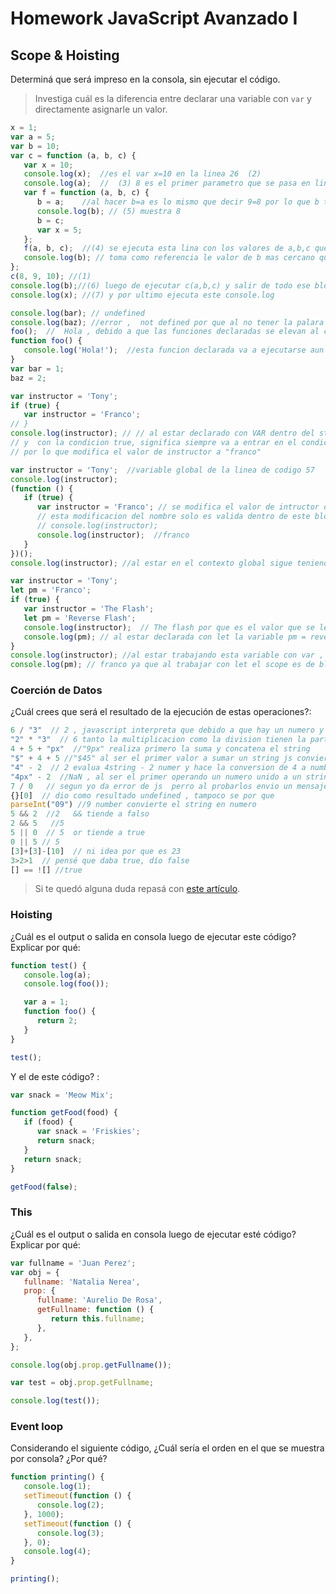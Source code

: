 # Homework JavaScript Avanzado I

## Scope & Hoisting

Determiná que será impreso en la consola, sin ejecutar el código.

> Investiga cuál es la diferencia entre declarar una variable con `var` y directamente asignarle un valor.



```javascript
x = 1;
var a = 5;
var b = 10;
var c = function (a, b, c) {
   var x = 10;
   console.log(x);  //es el var x=10 en la linea 26  (2)
   console.log(a);  //  (3) 8 es el primer parametro que se pasa en linea 28 en c(8,9,10)
   var f = function (a, b, c) {
      b = a;    //al hacer b=a es lo mismo que decir 9=8 por lo que b toma el valor de 8 a partir de aqui
      console.log(b); // (5) muestra 8
      b = c;
      var x = 5;
   };
   f(a, b, c);  //(4) se ejecuta esta lina con los valores de a,b,c que corresponden a los argumentos pasados en c(a,b,c)
   console.log(b); // toma como referencia le valor de b mas cercano que es el que almacena en la llamada c en la argumento "b" que es 9
};
c(8, 9, 10); //(1) 
console.log(b);//(6) luego de ejecutar c(a,b,c) y salir de todo ese bloque de codigo ejecuta este log en global
console.log(x); //(7) y por ultimo ejecuta este console.log
```

```javascript
console.log(bar); // undefined
console.log(baz); //error ,  not defined por que al no tener la palara reservada let,const o var ,busca la variable en el objeto global y no la encuentra 
foo();  //  Hola , debido a que las funciones declaradas se elevan al comienzo del programa al comienzo de la ejecucion
function foo() {
   console.log('Hola!');  //esta funcion declarada va a ejecutarse aun estando debado de su llamado
}
var bar = 1;
baz = 2;
```

```javascript
var instructor = 'Tony';
if (true) {
   var instructor = 'Franco';
// }
console.log(instructor); // // al estar declarado con VAR dentro del statement if 
// y  con la condicion true, significa siempre va a entrar en el condicional 
// por lo que modifica el valor de instructor a "franco"


```

```javascript
var instructor = 'Tony';  //variable global de la linea de codigo 57
console.log(instructor);
(function () {
   if (true) {
      var instructor = 'Franco'; // se modifica el valor de intructor dentro de la funcion auto invoclable
      // esta modificacion del nombre solo es valida dentro de este bloque de codigo
      // console.log(instructor);  
      console.log(instructor);  //franco
   }
})();
console.log(instructor); //al estar en el contexto global sigue teniendo el mismo valor de la linea 57
```

```javascript
var instructor = 'Tony';
let pm = 'Franco';
if (true) {
   var instructor = 'The Flash';
   let pm = 'Reverse Flash';
   console.log(instructor);  // The flash por que es el valor que se le re asigno dentro del condicional
   console.log(pm); // al estar declarada con let la variable pm = reverse solo va a tener el este valor dentro de los corchetes de el condicional
}
console.log(instructor); //al estar trabajando esta variable con var , la modificacion del bloque del if le afecta por lo tanto el valor de intructor aquí es the flash y no tony
console.log(pm); // franco ya que al trabajar con let el scope es de bloque por lo que la asignacion dentro del if de pm = reverse no afecta a la variable que está por fuera de su bloque 
```

### Coerción de Datos

¿Cuál crees que será el resultado de la ejecución de estas operaciones?:

```javascript
6 / "3"  // 2 , javascript interpreta que debido a que hay un numero y se está realizando una division convierte el tipo de dato tring en number para poder entregar el resultado 
"2" * "3"  // 6 tanto la multiplicacion como la division tienen la particularidad de convertir el string en number para realizar la operacion 
4 + 5 + "px"  //"9px" realiza primero la suma y concatena el string
"$" + 4 + 5 //"$45" al ser el primer valor a sumar un string js convierte toda la operacion a string y concatena los alos
"4" - 2  // 2 evalua 4string - 2 numer y hace la conversion de 4 a number para hacer la operacion de resta 
"4px" - 2  //NaN , al ser el primer operando un numero unido a un string js no sabe si a que tipo de dato convertir el elemento dado 2 tipos
7 / 0   // segun yo da error de js  perro al probarlos envio un mensaje "infinity" ni idea que es 
{}[0]  // dio como resultado undefined , tampoco se por que 
parseInt("09") //9 number convierte el string en numero
5 && 2  //2   && tiende a falso
2 && 5   //5
5 || 0  // 5  or tiende a true
0 || 5 // 5 
[3]+[3]-[10]  // ni idea por que es 23
3>2>1  // pensé que daba true, dío false
[] == ![] //true
```

> Si te quedó alguna duda repasá con [este artículo](http://javascript.info/tutorial/object-conversion).

### Hoisting

¿Cuál es el output o salida en consola luego de ejecutar este código? Explicar por qué:

```javascript
function test() {
   console.log(a);
   console.log(foo());

   var a = 1;
   function foo() {
      return 2;
   }
}

test();
```

Y el de este código? :

```javascript
var snack = 'Meow Mix';

function getFood(food) {
   if (food) {
      var snack = 'Friskies';
      return snack;
   }
   return snack;
}

getFood(false);
```

### This

¿Cuál es el output o salida en consola luego de ejecutar esté código? Explicar por qué:

```javascript
var fullname = 'Juan Perez';
var obj = {
   fullname: 'Natalia Nerea',
   prop: {
      fullname: 'Aurelio De Rosa',
      getFullname: function () {
         return this.fullname;
      },
   },
};

console.log(obj.prop.getFullname());

var test = obj.prop.getFullname;

console.log(test());
```

### Event loop

Considerando el siguiente código, ¿Cuál sería el orden en el que se muestra por consola? ¿Por qué?

```javascript
function printing() {
   console.log(1);
   setTimeout(function () {
      console.log(2);
   }, 1000);
   setTimeout(function () {
      console.log(3);
   }, 0);
   console.log(4);
}

printing();
```
